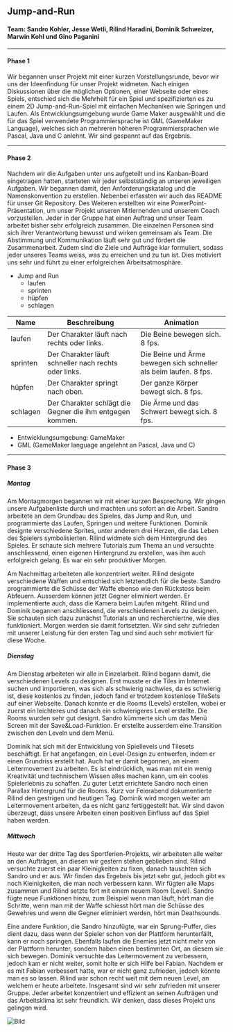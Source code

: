 ## Jump-and-Run

#### Team: Sandro Kohler, Jesse Wetli, Rilind Haradini, Dominik Schweizer, Marwin Kohl und Gino Paganini

---

#### Phase 1

Wir begannen unser Projekt mit einer kurzen Vorstellungsrunde, bevor wir uns der Ideenfindung für unser Projekt widmeten. Nach einigen Diskussionen über die möglichen Optionen, einer Webseite oder eines Spiels, entschied sich die Mehrheit für ein Spiel und spezifizierten es zu einem 2D Jump-and-Run-Spiel mit einfachen Mechaniken wie Springen und Laufen. Als Entwicklungsumgebung wurde Game Maker ausgewählt und die für das Spiel verwendete Programmiersprache ist GML (GameMaker Language), welches sich an mehreren höheren Programmiersprachen wie Pascal, Java und C anlehnt. Wir sind gespannt auf das Ergebnis.

---

#### Phase 2

Nachdem wir die Aufgaben unter uns aufgeteilt und ins Kanban-Board eingetragen hatten, starteten wir jeder selbstständig an unseren jeweiligen Aufgaben. Wir begannen damit, den Anforderungskatalog und die Namenskonvention zu erstellen. Nebenbei erfassten wir auch das README für unser Git Repository. Des Weiteren erstellten wir eine PowerPoint-Präsentation, um unser Projekt unseren Mitlernenden und unserem Coach vorzustellen. Jeder in der Gruppe hat einen Auftrag und unser Team arbeitet bisher sehr erfolgreich zusammen. Die einzelnen Personen sind sich ihrer Verantwortung bewusst und wirken gemeinsam als Team. Die Abstimmung und Kommunikation läuft sehr gut und fördert die Zusammenarbeit. Zudem sind die Ziele und Aufträge klar formuliert, sodass jeder unseres Teams weiss, was zu erreichen und zu tun ist. Dies motiviert uns sehr und führt zu einer erfolgreichen Arbeitsatmosphäre.

-   Jump and Run
    -   laufen
    -   sprinten
    -   hüpfen
    -   schlagen

| Name     | Beschreibung                                              | Animation                                                         
| -------- | --------------------------------------------------------- | ----------------------------------------------------------------- 
| laufen   | Der Charakter läuft nach rechts oder links.               | Die Beine bewegen sich. 8 fps.                                   
| sprinten | Der Charakter läuft schneller nach rechts oder links.     | Die Beine und Ärme bewegen sich schneller als beim laufen. 8 fps. 
| hüpfen   | Der Charakter springt nach oben.                          | Der ganze Körper bewegt sich. 8 fps.                             
| schlagen | Der Charakter schlägt die Gegner die ihm entgegen kommen. | Die Ärme und das Schwert bewegt sich. 8 fps.                    


-   Entwicklungsumgebung: GameMaker
-   GML (GameMaker language angelehnt an Pascal, Java und C)

---

#### Phase 3

##### Montag

Am Montagmorgen begannen wir mit einer kurzen Besprechung. Wir gingen unsere Aufgabenliste durch und machten uns sofort an die Arbeit. Sandro arbeitete an dem Grundbau des Spieles, das Jump and Run, und programmierte das Laufen, Springen und weitere Funktionen. Dominik designte verschiedene Sprites, unter anderem drei Herzen, die das Leben des Spielers symbolisierten. Rilind widmete sich dem Hintergrund des Spieles. Er schaute sich mehrere Tutorials zum Thema an und versuchte anschliessend, einen eigenen Hintergrund zu erstellen, was ihm auch erfolgreich gelang. Es war ein sehr produktiver Morgen. 

Am Nachmittag arbeiteten alle konzentriert weiter. Rilind designte verschiedene Waffen und entschied sich letztendlich für die beste. Sandro programmierte die Schüsse der Waffe ebenso wie den Rückstoss beim Abfeuern. Ausserdem können jetzt Gegner eliminiert werden. Er implementierte auch, dass die Kamera beim Laufen mitgeht. Rilind und Dominik begannen anschliessend, die verschiedenen Levels zu designen. Sie schauten sich dazu zunächst Tutorials an und recherchiertne, wie dies funktioniert. Morgen werden sie damit fortsetzten. Wir sind sehr zufrieden mit unserer Leistung für den ersten Tag und sind auch sehr motiviert für diese Woche.

##### Dienstag

Am Dienstag arbeiteten wir alle in Einzelarbeit. Rilind begann damit, die verschiedenen Levels zu designen. Erst musste er die Tiles im Internet suchen und importieren, was sich als schwierig nachwies, da es schwierig ist, diese kostenlos zu finden, jedoch fand er trotzdem kostenlose TileSets auf einer Webseite. Danach konnte er die Rooms (Levels) erstellen, wobei er zuerst ein leichteres und danach ein schwierigeres Level erstellte. Die Rooms wurden sehr gut designt. Sandro kümmerte sich um das Menü Screen mit der Save&Load-Funktion. Er erstellte ausserdem eine Transition zwischen den Leveln und dem Menü.

Dominik hat sich mit der Entwicklung von Spiellevels und Tilesets beschäftigt. Er hat angefangen, ein Level-Design zu entwerfen, indem er einen Grundriss erstellt hat. Auch hat er damit begonnen, an einem Leitermovement zu arbeiten. Es ist eindrücklich, was man mit ein wenig Kreativität und technischem Wissen alles machen kann, um ein cooles Spielerlebnis zu schaffen. Zu guter Letzt errichtete Sandro noch einen Parallax Hintergrund für die Rooms. Kurz vor Feierabend dokumentierte Rilind den gestrigen und heutigen Tag. Dominik wird morgen weiter am Leitermovement arbeiten, da es nicht ganz fertiggestellt hat. Wir sind davon überzeugt, dass unsere Arbeiten einen positiven Einfluss auf das Spiel haben werden.

##### Mittwoch

Heute war der dritte Tag des Sportferien-Projekts, wir arbeiteten alle weiter an den Aufträgen, an diesen wir gestern stehen geblieben sind. Rilind versuchte zuerst ein paar Kleinigkeiten zu fixen, danach tauschten sich Sandro und er aus. Wir finden das Ergebnis bis jetzt sehr gut, jedoch gibt es noch Kleinigkeiten, die man noch verbessern kann. Wir fügten alle Maps zusammen und Rilind setzte fort mit einem neuem Room (Level). Sandro fügte neue Funktionen hinzu, zum Beispiel wenn man läuft, hört man die Schritte, wenn man mit der Waffe schiesst hört man die Schüsse des Gewehres und wenn die Gegner eliminiert werden, hört man Deathsounds.

Eine andere Funktion, die Sandro hinzufügte, war ein Sprung-Puffer, dies dient dazu, dass wenn der Spieler schon von der Plattform herunterfällt, kann er noch springen. Ebenfalls laufen die Enemies jetzt nicht mehr von der Plattform herunter, sondern haben einen bestimmten Ort, an diesem sie sich bewegen. Dominik versuchte das Leitermovement zu verbessern, jedoch kam er nicht weiter, somit holte er sich Hilfe bei Fabian. Nachdem er es mit Fabian verbessert hatte, war er nicht ganz zufrieden, jedoch könnte man es so lassen. Rilind war schon recht weit mit dem neuen Level, an welchem er heute arbeitete. Insgesamt sind wir sehr zufrieden mit unserer Gruppe. Jeder arbeitet konzentriert und effizient an seinen Aufträgen und das Arbeitsklima ist sehr freundlich. Wir denken, dass dieses Projekt uns gelingen wird.

![Bild]("[/images/asdf.png]")

